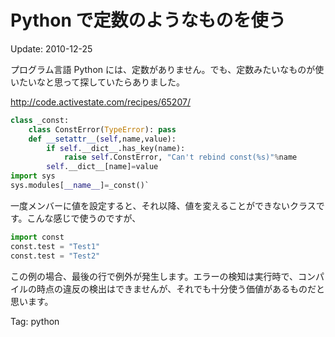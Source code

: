 # Python で定数のようなものを使う

Update: 2010-12-25

プログラム言語 Python には、定数がありません。でも、定数みたいなものが使いたいなと思って探していたらありました。

<http://code.activestate.com/recipes/65207/>

```python
class _const:
    class ConstError(TypeError): pass
    def __setattr__(self,name,value):
        if self.__dict__.has_key(name):
            raise self.ConstError, "Can't rebind const(%s)"%name
        self.__dict__[name]=value
import sys
sys.modules[__name__]=_const()`
```


一度メンバーに値を設定すると、それ以降、値を変えることができないクラスです。こんな感じで使うのですが、

```python
import const
const.test = "Test1"
const.test = "Test2"
```

この例の場合、最後の行で例外が発生します。エラーの検知は実行時で、コンパイルの時点の違反の検出はできませんが、それでも十分使う価値があるものだと思います。

Tag: python
